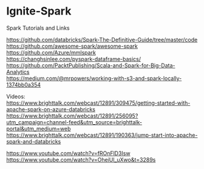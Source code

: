 # Ignite-Spark
Spark Tutorials and Links


https://github.com/databricks/Spark-The-Definitive-Guide/tree/master/code  
https://github.com/awesome-spark/awesome-spark  
https://github.com/Azure/mmlspark  
https://changhsinlee.com/pyspark-dataframe-basics/  
https://github.com/PacktPublishing/Scala-and-Spark-for-Big-Data-Analytics  
https://medium.com/@mrpowers/working-with-s3-and-spark-locally-1374bb0a354  


Videos:  
https://www.brighttalk.com/webcast/12891/309475/getting-started-with-apache-spark-on-azure-databricks  
https://www.brighttalk.com/webcast/12891/256095?utm_campaign=channel-feed&utm_source=brighttalk-portal&utm_medium=web  
https://www.brighttalk.com/webcast/12891/190363/jump-start-into-apache-spark-and-databricks  


https://www.youtube.com/watch?v=fROnFlD3Isw  
https://www.youtube.com/watch?v=OheiUl_uXwo&t=3289s  
